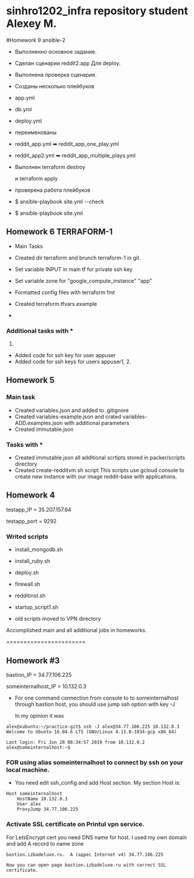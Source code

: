 # sinhro1202_infra repository student Alexey M.

#Homework 9 ansible-2

- Выполненно основное задание.

- Сделан сценарии reddit2.app Для deploy.
- Выполнена проверка сценария.
- Созданы несколько плейбуков
- app.yml
- db.yml
- deploy.yml

- переименованы
- reddit_app.yml ➡ reddit_app_one_play.yml
- reddit_app2.yml ➡ reddit_app_multiple_plays.yml

- Выполнен terraform destroy

  и terraform apply

- проверена работа плейбуков

- $ ansible-playbook site.yml --check
- $ ansible-playbook site.yml


## Homework 6 TERRAFORM-1

- Main Tasks

- Created dir terraform and brunch terraform-1 in git.
- Set variable INPUT in main tf for private ssh key
- Set variable zone for "google_compute_instance" "app"
- Formatted config files with terraform fmt
- Created terraform.tfvars.example
-

### Additional tasks with *

1.
- Added code for ssh key for user appuser
- Added code for ssh keys for users appuser1, 2.

## Homework 5

### Main task
- Created variables.json and added to .gitignore
- Created variables-example.json and crated variables-ADD.examples.json with additional parameters
- Created immutable.json

### Tasks with *

- Created immutable.json all additional scrtipts stored in packer/scripts directory
- Created create-redditvm.sh script
This scripts use gcloud console to create new instance with our image reddit-base with applications.


## Homework 4

testapp_IP = 35.207.157.64

testapp_port = 9292

### Writed scripts


- install_mongodb.sh

- install_ruby.sh

- deploy.sh

- firewall.sh

- redditinst.sh

- startup_script1.sh

- old scripts moved to VPN directory

Accomplished main and all additional jobs in homeworks.


=======================


## Homework #3

bastion_IP = 34.77.106.225

someinternalhost_IP = 10.132.0.3

- For one command connection from console to to someinternalhost through bastion host, you should use jump ssh option with key -J

    In my opinion it was

~~~
alex@xubuntu:~/practice-git$ ssh -J alex@34.77.106.225 10.132.0.3
Welcome to Ubuntu 16.04.6 LTS (GNU/Linux 4.15.0-1034-gcp x86_64)

Last login: Fri Jun 28 08:34:57 2019 from 10.132.0.2
alex@someinternalhost:~$
~~~

### FOR using alias someinternalhost to connect by ssh on your local machine.

- You need edit ssh_config and add Host section. My section Host is:

~~~
Host someinternalhost
    HostName 10.132.0.3
    User alex
    ProxyJump 34.77.106.225
~~~


### Activate SSL certificate on Printul vpn service.

For LetsEncrypt cert you need DNS name for host. I used my own domain and add A record to name zone

~~~
bastion.izbadeluxe.ru.  A (адрес Internet v4) 34.77.106.225

Now you can open page bastion.izbadeluxe.ru with correct SSL certificate.
~~~

